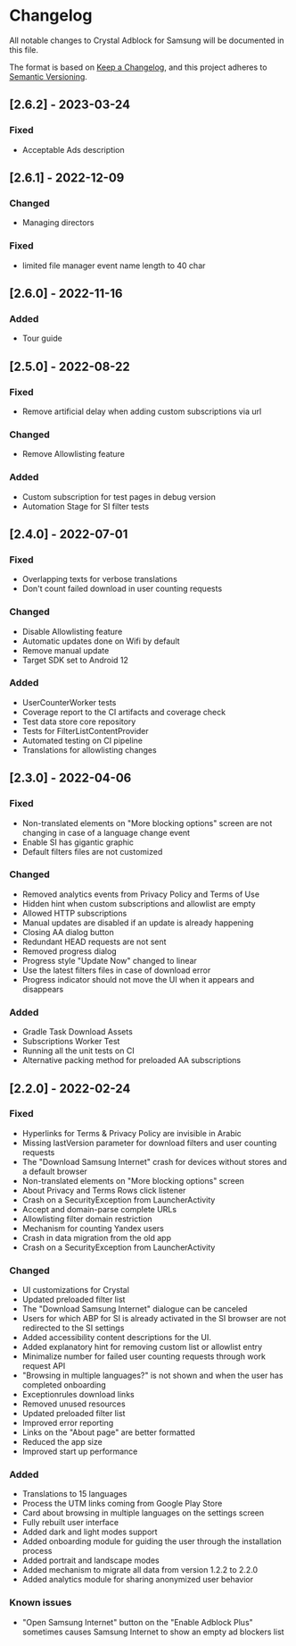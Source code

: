 # Changelog
All notable changes to Crystal Adblock for Samsung will be documented in this file.

The format is based on [Keep a Changelog](https://keepachangelog.com/en/1.0.0/),
and this project adheres to [Semantic Versioning](https://semver.org/spec/v2.0.0.html).

## [2.6.2] - 2023-03-24
### Fixed
- Acceptable Ads description

## [2.6.1] - 2022-12-09
### Changed
- Managing directors

### Fixed
- limited file manager event name length to 40 char

## [2.6.0] - 2022-11-16
### Added
- Tour guide

## [2.5.0] - 2022-08-22
### Fixed
- Remove artificial delay when adding custom subscriptions via url

### Changed
- Remove Allowlisting feature

### Added
- Custom subscription for test pages in debug version
- Automation Stage for SI filter tests

## [2.4.0] - 2022-07-01
### Fixed
- Overlapping texts for verbose translations
- Don't count failed download in user counting requests

### Changed
- Disable Allowlisting feature 
- Automatic updates done on Wifi by default
- Remove manual update
- Target SDK set to Android 12

### Added
- UserCounterWorker tests
- Coverage report to the CI artifacts and coverage check
- Test data store core repository
- Tests for FilterListContentProvider
- Automated testing on CI pipeline
- Translations for allowlisting changes

## [2.3.0] - 2022-04-06
### Fixed
- Non-translated elements on "More blocking options" screen are not changing in case of a language change event
- Enable SI has gigantic graphic
- Default filters files are not customized

### Changed
- Removed analytics events from Privacy Policy and Terms of Use
- Hidden hint when custom subscriptions and allowlist are empty
- Allowed HTTP subscriptions
- Manual updates are disabled if an update is already happening
- Closing AA dialog button
- Redundant HEAD requests are not sent
- Removed progress dialog
- Progress style "Update Now" changed to linear
- Use the latest filters files in case of download error
- Progress indicator should not move the UI when it appears and disappears

### Added
- Gradle Task Download Assets
- Subscriptions Worker Test
- Running all the unit tests on CI
- Alternative packing method for preloaded AA subscriptions

## [2.2.0] - 2022-02-24
### Fixed
- Hyperlinks for Terms & Privacy Policy are invisible in Arabic
- Missing lastVersion parameter for download filters and user counting requests
- The "Download Samsung Internet" crash for devices without stores and a default browser
- Non-translated elements on "More blocking options" screen
- About Privacy and Terms Rows click listener
- Crash on a SecurityException from LauncherActivity
- Accept and domain-parse complete URLs
- Allowlisting filter domain restriction
- Mechanism for counting Yandex users
- Crash in data migration from the old app
- Crash on a SecurityException from LauncherActivity

### Changed
- UI customizations for Crystal
- Updated preloaded filter list
- The "Download Samsung Internet" dialogue can be canceled
- Users for which ABP for SI is already activated in the SI browser are not redirected to the SI settings
- Added accessibility content descriptions for the UI.
- Added explanatory hint for removing custom list or allowlist entry
- Minimalize number for failed user counting requests through work request API
- "Browsing in multiple languages?" is not shown and when the user has completed onboarding
- Exceptionrules download links
- Removed unused resources
- Updated preloaded filter list
- Improved error reporting
- Links on the "About page" are better formatted
- Reduced the app size
- Improved start up performance

### Added
- Translations to 15 languages
- Process the UTM links coming from Google Play Store
- Card about browsing in multiple languages on the settings screen
- Fully rebuilt user interface
- Added dark and light modes support
- Added onboarding module for guiding the user through the installation process
- Added portrait and landscape modes
- Added mechanism to migrate all data from version 1.2.2 to 2.2.0
- Added analytics module for sharing anonymized user behavior

### Known issues
- "Open Samsung Internet" button on the "Enable Adblock Plus" sometimes causes Samsung Internet to show an empty ad blockers list
